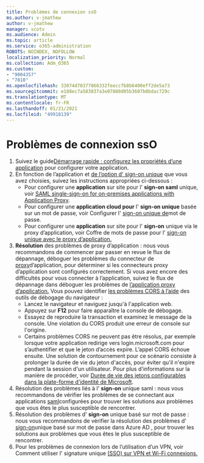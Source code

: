 ```yaml
---
title: Problèmes de connexion ssO
ms.author: v-jmathew
author: v-jmathew
manager: scotv
ms.audience: Admin
ms.topic: article
ms.service: o365-administration
ROBOTS: NOINDEX, NOFOLLOW
localization_priority: Normal
ms.collection: Adm_O365
ms.custom:
- "9004357"
- "7810"
ms.openlocfilehash: 33074d70377866332feeccfb8b6400eff2de5a73
ms.sourcegitcommit: e188ec7a583837a3e07880d05b3607b8bdac729c
ms.translationtype: MT
ms.contentlocale: fr-FR
ms.lasthandoff: 01/21/2021
ms.locfileid: "49918139"
---
```

# <a name="sso-connection-issues"></a>Problèmes de connexion ssO

1. Suivez le guide[Démarrage rapide : configurez les propriétés d’une application](https://docs.microsoft.com/azure/active-directory/manage-apps/add-application-portal-configure) pour configurer votre application.
2. En fonction de l’application et [de l’option d' sign-on unique](https://docs.microsoft.com/azure/active-directory/manage-apps/sso-options) que vous avez choisies, suivez les instructions appropriées ci-dessous :
    - Pour configurer une **application** sur site pour l' **sign-on saml** unique, voir [SAML single-sign-on for on-premises applications with Application Proxy](https://docs.microsoft.com/azure/active-directory/manage-apps/application-proxy-configure-single-sign-on-on-premises-apps).
    - Pour configurer une **application cloud pour** l' **sign-on unique** basée sur un mot de passe, voir Configurer l'  [sign-on unique de](https://docs.microsoft.com/azure/active-directory/manage-apps/configure-password-single-sign-on-non-gallery-applications)mot de passe.
    - Pour configurer une **application** sur site pour l' **sign-on** unique via le proxy d’application, voir Coffre de mots de passe pour l' [sign-on unique avec le proxy d’application.](https://docs.microsoft.com/azure/active-directory/manage-apps/application-proxy-configure-single-sign-on-password-vaulting)
3. **Résolution** des problèmes de proxy d’application : nous vous recommandons de commencer par passer en revue le flux de dépannage, déboguer les problèmes du connecteur de [proxy](https://docs.microsoft.com/azure/active-directory/manage-apps/application-proxy-debug-connectors)d’application, pour déterminer si les connecteurs proxy d’application sont configurés correctement. Si vous avez encore des difficultés pour vous connecter à l’application, suivez le flux de dépannage dans déboguer les problèmes de [l’application proxy d’application.](https://docs.microsoft.com/azure/active-directory/manage-apps/application-proxy-debug-apps) Vous pouvez identifier [les problèmes CORS à l’aide](https://docs.microsoft.com/azure/active-directory/manage-apps/application-proxy-understand-cors-issues#understand-and-identify-cors-issues) des outils de débogage du navigateur :
    - Lancez le navigateur et naviguez jusqu'à l'application web.
    - Appuyez sur **F12** pour faire apparaître la console de débogage.
    - Essayez de reproduire la transaction et examinez le message de la console. Une violation du CORS produit une erreur de console sur l'origine.
    - Certains problèmes CORS ne peuvent pas être résolus, par exemple lorsque votre application redirige vers login.microsoft.com pour s’authentifier et que le jeton d’accès expire. L’appel CORS échoue ensuite. Une solution de contournement pour ce scénario consiste à prolonger la durée de vie du jeton d'accès, pour éviter qu'il n'expire pendant la session d'un utilisateur. Pour plus d'informations sur la manière de procéder, voir [Durée de vie des jetons configurables dans la plate-forme d'identité de Microsoft](https://docs.microsoft.com/azure/active-directory/develop/active-directory-configurable-token-lifetimes).
4. Résolution des problèmes liés à l' **sign-on** unique saml : nous vous recommandons de vérifier les problèmes de se connectant aux applications [saml](https://docs.microsoft.com/azure/active-directory/manage-apps/application-sign-in-problem-federated-sso-gallery)configurées pour trouver les solutions aux problèmes que vous êtes le plus susceptible de rencontrer.
5. Résolution des problèmes d' **sign-on** unique basé sur mot de passe : nous vous recommandons de vérifier la résolution des problèmes d' [sign-on](https://docs.microsoft.com/azure/active-directory/manage-apps/troubleshoot-password-based-sso)unique basé sur mot de passe dans Azure AD , pour trouver les solutions aux problèmes que vous êtes le plus susceptible de rencontrer.
6. Pour les problèmes de connexion lors de l’utilisation d’un VPN, voir Comment utiliser l' signature unique [(SSO) sur VPN et Wi-Fi connexions.](https://docs.microsoft.com/windows/security/identity-protection/vpn/how-to-use-single-sign-on-sso-over-vpn-and-wi-fi-connections)
